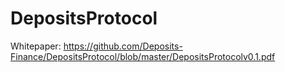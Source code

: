 # DepositsProtocol

Whitepaper: https://github.com/Deposits-Finance/DepositsProtocol/blob/master/DepositsProtocolv0.1.pdf

